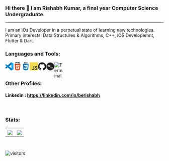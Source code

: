 

<!--
**berishabh/berishabh** is a ✨ _special_ ✨ repository because its `README.md` (this file) appears on your GitHub profile.

Here are some ideas to get you started:

- 🔭 I’m currently working on ...
- 🌱 I’m currently learning ...
- 👯 I’m looking to collaborate on ...
- 🤔 I’m looking for help with ...
- 💬 Ask me about ...
- 📫 How to reach me: ...
- 😄 Pronouns: ...
- ⚡ Fun fact: ...
-->
### Hi there 👋 I am Rishabh Kumar, a final year Computer Science Undergraduate.
---


I am an iOs Developer in a perpetual state of learning new technologies.
Primary interests: Data Structures & Algorithms, C++, iOS Developemnt, Flutter & Dart.

### Languages and Tools:

<img align="left" alt="Visual Studio Code" width="26px" src="https://raw.githubusercontent.com/github/explore/80688e429a7d4ef2fca1e82350fe8e3517d3494d/topics/visual-studio-code/visual-studio-code.png" />
<img align="left" alt="HTML5" width="26px" src="https://raw.githubusercontent.com/github/explore/80688e429a7d4ef2fca1e82350fe8e3517d3494d/topics/html/html.png" />
<img align="left" alt="CSS3" width="26px" src="https://raw.githubusercontent.com/github/explore/80688e429a7d4ef2fca1e82350fe8e3517d3494d/topics/css/css.png" />
<img align="left" alt="JavaScript" width="26px" src="https://raw.githubusercontent.com/github/explore/80688e429a7d4ef2fca1e82350fe8e3517d3494d/topics/javascript/javascript.png" />
<img align="left" alt="GitHub" width="26px" src="https://raw.githubusercontent.com/github/explore/78df643247d429f6cc873026c0622819ad797942/topics/github/github.png" />
<img align="left" alt="Terminal" width="26px" src="https://raw.githubusercontent.com/github/explore/80688e429a7d4ef2fca1e82350fe8e3517d3494d/topics/terminal/terminal.png" />
<img align="left" alt="Terminal" width="26px" src="https://miro.medium.com/max/1400/1*0TZ74x_m5df5KnIJndx3Ew.png" />

<br />
<br />

### Other Profiles:
#### Linkedin : https://linkedin.com/in/berishabh 

<br />

### Stats:
 <table>
  <tr>
    <th>
      <img src="https://github-readme-stats.vercel.app/api?username=berishabh&show_icons=true&theme=radical&count_private=true&border_radius=8&custom_title=My+Github+Stats" align="center" />
    </th>
  <th>
   <img src="https://github-readme-streak-stats.herokuapp.com/?user=berishabh&hide_border=true&theme=blueberry" align="center" />
  </th>
     </tr>
</table>

<br>

![visitors](https://visitor-badge.laobi.icu/badge?page_id=surajmamgai.surajmamgai)
